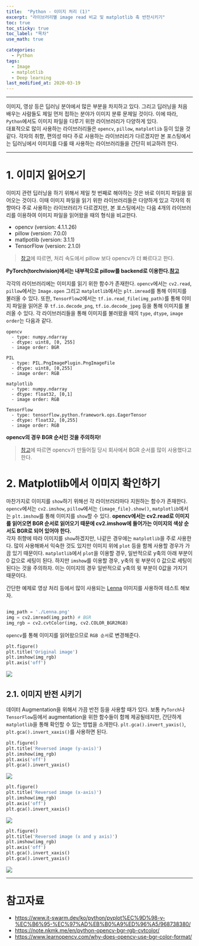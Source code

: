 ```yaml
---
title:  "Python - 이미지 처리 (1)"
excerpt: "라이브러리별 image read 비교 및 matplotlib 축 반전시키기"
toc: true
toc_sticky: true
toc_label: "목차"
use_math: true

categories: 
  - Python
tags: 
  - Image
  - matplotlib
  - Deep learning
last_modified_at: 2020-03-19
---
```


***

이미지, 영상 등은 딥러닝 분야에서 많은 부분을 차지하고 있다. 
그리고 딥러닝을 처음 배우는 사람들도 제일 먼저 접하는 분야가 이미지 분류 문제일 것이다.
이에 따라, `Python`에서도 이미지 파일을 다루기 위한 라이브러리가 다양하게 있다.  
대표적으로 많이 사용하는 라이브러리들은 `opencv`, `pillow`, `matplotlib` 등이 있을 것 같다. 
각자의 취향, 편의성 마다 주로 사용하는 라이브러리가 다르겠지만 본 포스팅에서는 딥러닝에서 이미지를 다룰 때 사용하는 라이브러리들을 간단히 비교하려 한다. 

***

# 1. 이미지 읽어오기

이미지 관련 딥러닝을 하기 위해서 제일 첫 번째로 해야하는 것은 바로 이미지 파일을 읽어오는 것이다. 
이때 이미지 파일을 읽기 위한 라이브러리들은 다양하게 있고 각자의 취향마다 주로 사용하는 라이브러리가 다르겠지만, 
본 포스팅에서는 다음 4개의 라이브러리를 이용하여 이미지 파일을 읽어왔을 때의 형식을 비교한다.

* opencv (version: 4.1.1.26)
* pillow (version: 7.0.0)
* matlpotlib (version: 3.1.1)
* TensorFlow (version: 2.1.0)

> [참고](https://www.kaggle.com/vfdev5/pil-vs-opencv)에 따르면, 처리 속도에서 pillow 보다 opencv가 더 빠르다고 한다.

**PyTorch(torchvision)에서는 내부적으로 pillow를 backend로 이용한다.[참고](https://github.com/pytorch/vision#image-backend)**

각각의 라이브러리에는 이미지를 읽기 위한 함수가 존재한다.
`opencv`에서는 `cv2.read`, `pillow`에서는 `Image.open` 그리고 `matplotlib`에서는 `plt.imread`를 통해 이미지를 불러올 수 있다. 
또한, `TensorFlow2`에서는 `tf.io.read_file(img_path)`를 통해 이미지 파일을 읽어온 후  `tf.io.decode_png`, `tf.io.decode_jpeg` 등을 통해 이미지를 불러올 수 있다.
각 라이브러리들을 통해 이미지를 불러왔을 때의 `type`, `dtype`, `image order`는 다음과 같다.

    opencv
      - type: numpy.ndarray
      - dtype: uint8, [0, 255]
      - image order: BGR

    PIL
      - type: PIL.PngImagePlugin.PngImageFile
      - dtype: uint8, [0,255]
      - image order: RGB
      
    matplotlib
      - type: numpy.ndarray
      - dtype: float32, [0,1]
      - image order: RGB

    TensorFlow
      - type: tensorflow.python.framework.ops.EagerTensor
      - dtype: float32, [0,255]
      - image order: RGB

**opencv의 경우 BGR 순서인 것을 주의하자!**
> [참고](https://www.learnopencv.com/why-does-opencv-use-bgr-color-format/)에 따르면 opencv가 만들어질 당시 회사에서 BGR 순서를 많이 사용했다고 한다.


# 2. Matplotlib에서 이미지 확인하기

마찬가지로 이미지를 `show`하기 위해선 각 라이브러리마다 지원하는 함수가 존재한다. 
`opencv`에서는 `cv2.imshow`, `pillow`에서는 `{image_file}.show()`, `matplotlib`에서는 `plt.imshow`를 통해 이미지를 `show`할 수 있다. 
**opencv에서는 cv2.read로 이미지를 읽어오면 BGR 순서로 읽어오기 때문에 cv2.imshow에 들어가는 이미지의 색상 순서도 BGR로 되어 있어야 한다.**  
각자 취향에 따라 이미지를 `show`하겠지만, 나같은 경우에는 `matplotlib`을 주로 사용한다. 
많이 사용해봐서 익숙한 것도 있지만 이미지 위에 `plot` 등을 함께 사용할 경우가 가끔 있기 때문이다.
`matplotlib`에서 `plot`을 이용할 경우, 일반적으로 y축의 아래 부분이 0 값으로 세팅이 된다. 
하지만 `imshow`를 이용할 경우, y축의 윗 부분이 0 값으로 세팅이 된다는 것을 주의하자.
이는 이미지의 경우 일반적으로 y축의 윗 부분이 0값을 가지기 때문이다.

간단한 예제로 영상 처리 등에서 많이 사용되는 [Lenna](https://en.wikipedia.org/wiki/Lenna) 이미지를 사용하여 테스트 해보자.

```python

img_path = './Lenna.png'
img = cv2.imread(img_path) # BGR
img_rgb = cv2.cvtColor(img, cv2.COLOR_BGR2RGB)
```

`opencv`를 통해 이미지를 읽어왔으므로 `RGB 순서`로 변경해준다.

```python
plt.figure()
plt.title('Original image')
plt.imshow(img_rgb)
plt.axis('off')
```

<img align='center' src="{{ site.url }}{{ site.baseurl }}/assets/images/10.python_image_read_show/original.png">

## 2.1. 이미지 반전 시키기

데이터 Augmentation을 위해서 가끔 반전 등을 사용할 때가 있다. 
보통 `PyTorch`나 `TensorFlow`등에서 augmentation을 위한 함수들이 함께 제공될테지만, 간단하게 `matplotlib`을 통해 확인할 수 있는 방법을 소개한다.
`plt.gca().invert_yaxis()`, `plt.gca().invert_xaxis()`를 사용하면 된다.

```python
plt.figure()
plt.title('Reversed image (y-axis)')
plt.imshow(img_rgb)
plt.axis('off')
plt.gca().invert_yaxis()
```

<img align='center' src="{{ site.url }}{{ site.baseurl }}/assets/images/10.python_image_read_show/reverse_y.png">

```python
plt.figure()
plt.title('Reversed image (x-axis)')
plt.imshow(img_rgb)
plt.axis('off')
plt.gca().invert_xaxis()
```

<img align='center' src="{{ site.url }}{{ site.baseurl }}/assets/images/10.python_image_read_show/reverse_x.png">

```python
plt.figure()
plt.title('Reversed image (x and y axis)')
plt.imshow(img_rgb)
plt.axis('off')
plt.gca().invert_xaxis()
plt.gca().invert_yaxis()
```

<img align='center' src="{{ site.url }}{{ site.baseurl }}/assets/images/10.python_image_read_show/reverse_xy.png">


***


# 참고자료
* <https://www.it-swarm.dev/ko/python/pyplot%EC%9D%98-y-%EC%B6%95-%EC%97%AD%EB%B0%A9%ED%96%A5/968738380/>
* <https://note.nkmk.me/en/python-opencv-bgr-rgb-cvtcolor/>
* <https://www.learnopencv.com/why-does-opencv-use-bgr-color-format/>
